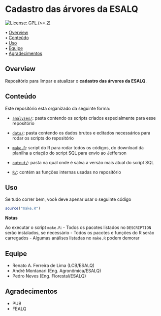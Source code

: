 
<!-- README.md is generated from README.Rmd. Please edit that file -->
<!-- cadastro_ESALQ <img src="man/figures/compendium-sticker.png" align="right" style="float:right; height:120px;"/> -->

# Cadastro das árvores da ESALQ

<!-- badges: start -->

[![License: GPL (\>=
2)](https://img.shields.io/badge/License-GPL%20%28%3E%3D%202%29-blue.svg)](https://choosealicense.com/licenses/gpl-2.0/)
<!-- badges: end -->

<p align="left">
• <a href="#overview">Overview</a><br> •
<a href="#conteúdo">Conteúdo</a><br> • <a href="#uso">Uso</a><br> •
<a href="#equipe">Equipe</a><br> •
<a href="#agradecimentos">Agradecimentos</a><br>
</p>

## Overview

Repositório para limpar e atualizar o **cadastro das árvores da ESALQ**.

## Conteúdo

Este repositório esta organizado da seguinte forma:

- [`analyses/`](https://github.com/LimaRAF/cadastro_ESALQ/tree/master/analyses):
  pasta contendo os scripts criados especialmente para esse repositório

- [`data/`](https://github.com/LimaRAF/cadastro_ESALQ/tree/master/data):
  pasta contendo os dados brutos e editados necessários para rodar os
  scripts do repositório

- [`make.R`](https://github.com/LimaRAF/cadastro_ESALQ/tree/master/make.R):
  script do R para rodar todos os códigos, do download da planilha a
  criação do script SQL para envio ao Jefferson

- [`output/`](https://github.com/LimaRAF/cadastro_ESALQ/tree/master/output):
  pasta na qual onde é salva a versão mais atual do script SQL

- [`R/`](https://github.com/LimaRAF/cadastro_ESALQ/tree/master/R):
  contém as funções internas usadas no repositório

## Uso

Se tudo correr bem, você deve apenar usar o seguinte código

``` r
source("make.R")
```

**Notas**

Ao executar o script `make.R`: - Todos os pacotes listados no
`DESCRIPTION` serão instalados, se necessário - Todos os pacotes e
funções do R serão carregados - Algumas análises listadas no `make.R`
podem demorar

## Equipe

- Renato A. Ferreira de Lima (LCB/ESALQ)
- André Montanari (Eng. Agronômica/ESALQ)
- Pedro Neves (Eng. Florestal/ESALQ)

## Agradecimentos

- PUB
- FEALQ
